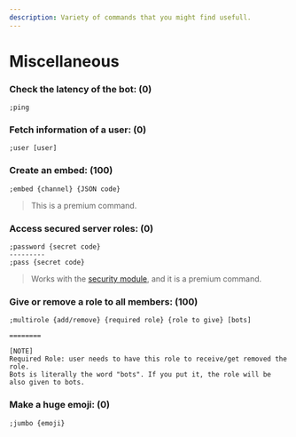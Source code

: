 ```yaml
---
description: Variety of commands that you might find usefull.
---
```


# Miscellaneous

### Check the latency of the bot:  \(0\)

```text
;ping
```

### Fetch information of a user:  \(0\)

```text
;user [user]
```

### Create an embed:  \(100\)

```text
;embed {channel} {JSON code}
```

> This is a premium command.

### Access secured server roles:  \(0\)

```text
;password {secret code}
---------
;pass {secret code}
```

> Works with the [security module](../configuration/modules/security.md), and it is a premium command.

### Give or remove a role to all members:  \(100\)

```text
;multirole {add/remove} {required role} {role to give} [bots]

========

[NOTE]
Required Role: user needs to have this role to receive/get removed the role.
Bots is literally the word "bots". If you put it, the role will be also given to bots.
```

### Make a huge emoji:  \(0\)

```text
;jumbo {emoji}
```

